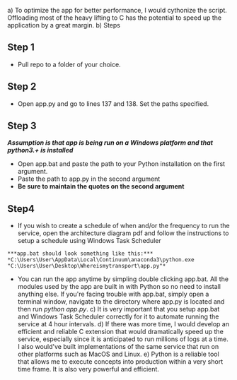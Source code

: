a) To optimize the app for better performance, I would cythonize the script. Offloading most of the heavy lifting to C has the potential to speed up the application by a great margin.
b) Steps
   ## Step 1
   - Pull repo to a folder of your choice.

   ## Step 2
   - Open app.py and go to lines 137 and 138. Set the paths specified.

   ## Step 3
   ***Assumption is that app is being run on a Windows platform and that python3.+ is installed***
   - Open app.bat and paste the path to your Python installation on the first argument.
   - Paste the path to app.py in the second argument
   - **Be sure to maintain the quotes on the second argument**

   ## Step4
   - If you wish to create a schedule of when and/or the frequency to run the service, open the architecture diagram pdf and follow the instructions to setup a schedule using Windows Task Scheduler

    ***app.bat should look something like this:***
    *C:\Users\User\AppData\Local\Continuum\anaconda3\python.exe "C:\Users\User\Desktop\Whereismytransport\app.py"*

   - You can run the app anytime by simpling double clicking app.bat. All the modules used by the app are built in with Python so no need to install anything else. If you're facing trouble with app.bat, simply open a terminal window, navigate to the directory where app.py is located and then run *python app.py*.
c) It is very important that you setup app.bat and Windows Task Scheduler correctly for it to automate running the service at 4 hour intervals.
d) If there was more time, I would develop an efficient and reliable C extension that would dramatically speed up the service, especially since it is anticipated to run millions of logs at a time. I also would've built implementations of the same service that run on other platforms such as MacOS and Linux.
e) Python is a reliable tool that allows me to execute concepts into production within  a very short time frame. It is also very powerful and efficient.
